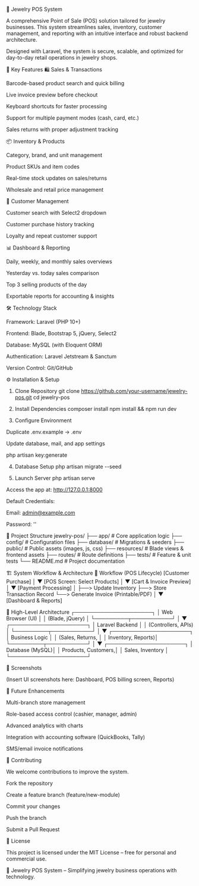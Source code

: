 💎 Jewelry POS System

A comprehensive Point of Sale (POS) solution tailored for jewelry businesses. This system streamlines sales, inventory, customer management, and reporting with an intuitive interface and robust backend architecture.

Designed with Laravel, the system is secure, scalable, and optimized for day-to-day retail operations in jewelry shops.

📌 Key Features
🛍️ Sales & Transactions

Barcode-based product search and quick billing

Live invoice preview before checkout

Keyboard shortcuts for faster processing

Support for multiple payment modes (cash, card, etc.)

Sales returns with proper adjustment tracking

📦 Inventory & Products

Category, brand, and unit management

Product SKUs and item codes

Real-time stock updates on sales/returns

Wholesale and retail price management

👥 Customer Management

Customer search with Select2 dropdown

Customer purchase history tracking

Loyalty and repeat customer support

📊 Dashboard & Reporting

Daily, weekly, and monthly sales overviews

Yesterday vs. today sales comparison

Top 3 selling products of the day

Exportable reports for accounting & insights

🛠️ Technology Stack

Framework: Laravel (PHP 10+)

Frontend: Blade, Bootstrap 5, jQuery, Select2

Database: MySQL (with Eloquent ORM)

Authentication: Laravel Jetstream & Sanctum

Version Control: Git/GitHub

⚙️ Installation & Setup
1. Clone Repository
git clone https://github.com/your-username/jewelry-pos.git
cd jewelry-pos

2. Install Dependencies
composer install
npm install && npm run dev

3. Configure Environment

Duplicate .env.example → .env

Update database, mail, and app settings

php artisan key:generate

4. Database Setup
php artisan migrate --seed

5. Launch Server
php artisan serve


Access the app at: http://127.0.0.1:8000

Default Credentials:

Email: admin@example.com

Password: ''

📂 Project Structure
jewelry-pos/
├── app/             # Core application logic
├── config/          # Configuration files
├── database/        # Migrations & seeders
├── public/          # Public assets (images, js, css)
├── resources/       # Blade views & frontend assets
├── routes/          # Route definitions
├── tests/           # Feature & unit tests
└── README.md        # Project documentation

🏗️ System Workflow & Architecture
🔹 Workflow (POS Lifecycle)
[Customer Purchase]
        │
        ▼
 [POS Screen: Select Products]
        │
        ▼
 [Cart & Invoice Preview]
        │
        ▼
 [Payment Processing]
        │
        ├──> Update Inventory
        ├──> Store Transaction Record
        └──> Generate Invoice (Printable/PDF)
        │
        ▼
   [Dashboard & Reports]

🔹 High-Level Architecture
             ┌─────────────────────┐
             │   Web Browser (UI)  │
             │  (Blade, jQuery)    │
             └─────────┬───────────┘
                       │
                       ▼
             ┌─────────────────────┐
             │   Laravel Backend   │
             │ (Controllers, APIs) │
             └─────────┬───────────┘
                       │
                       ▼
             ┌─────────────────────┐
             │   Business Logic    │
             │ (Sales, Returns,    │
             │  Inventory, Reports)│
             └─────────┬───────────┘
                       │
                       ▼
             ┌─────────────────────┐
             │     Database (MySQL)│
             │ Products, Customers,│
             │ Sales, Inventory    │
             └─────────────────────┘

📸 Screenshots

(Insert UI screenshots here: Dashboard, POS billing screen, Reports)

🧩 Future Enhancements

Multi-branch store management

Role-based access control (cashier, manager, admin)

Advanced analytics with charts

Integration with accounting software (QuickBooks, Tally)

SMS/email invoice notifications

🤝 Contributing

We welcome contributions to improve the system.

Fork the repository

Create a feature branch (feature/new-module)

Commit your changes

Push the branch

Submit a Pull Request

📜 License

This project is licensed under the MIT License – free for personal and commercial use.

💎 Jewelry POS System – Simplifying jewelry business operations with technology.

